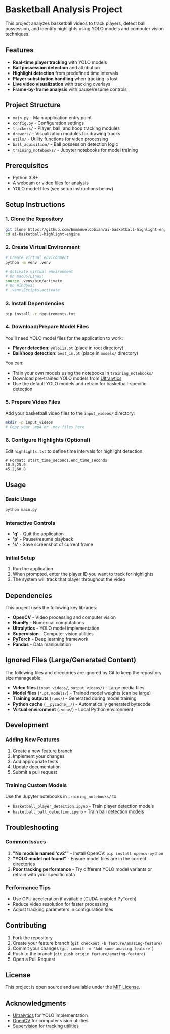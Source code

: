 # Basketball Analysis Project

This project analyzes basketball videos to track players, detect ball possession, and identify highlights using YOLO models and computer vision techniques.

## Features

- **Real-time player tracking** with YOLO models
- **Ball possession detection** and attribution
- **Highlight detection** from predefined time intervals
- **Player substitution handling** when tracking is lost
- **Live video visualization** with tracking overlays
- **Frame-by-frame analysis** with pause/resume controls

## Project Structure

- `main.py` - Main application entry point
- `config.py` - Configuration settings
- `trackers/` - Player, ball, and hoop tracking modules
- `drawers/` - Visualization modules for drawing tracks
- `utils/` - Utility functions for video processing
- `ball_aquisition/` - Ball possession detection logic
- `training_notebooks/` - Jupyter notebooks for model training

## Prerequisites

- Python 3.8+
- A webcam or video files for analysis
- YOLO model files (see setup instructions below)

## Setup Instructions

### 1. Clone the Repository
```bash
git clone https://github.com/EmmanuelCobian/ai-basketball-highlight-engine.git
cd ai-basketball-highlight-engine
```

### 2. Create Virtual Environment
```bash
# Create virtual environment
python -m venv .venv

# Activate virtual environment
# On macOS/Linux:
source .venv/bin/activate
# On Windows:
# .venv\Scripts\activate
```

### 3. Install Dependencies
```bash
pip install -r requirements.txt
```

### 4. Download/Prepare Model Files

You'll need YOLO model files for the application to work:

- **Player detection**: `yolo11s.pt` (place in root directory)
- **Ball/hoop detection**: `best_im.pt` (place in `models/` directory)

You can:
- Train your own models using the notebooks in `training_notebooks/`
- Download pre-trained YOLO models from [Ultralytics](https://github.com/ultralytics/ultralytics)
- Use the default YOLO models and retrain for basketball-specific detection

### 5. Prepare Video Files

Add your basketball video files to the `input_videos/` directory:
```bash
mkdir -p input_videos
# Copy your .mp4 or .mov files here
```

### 6. Configure Highlights (Optional)

Edit `highlights.txt` to define time intervals for highlight detection:
```
# Format: start_time_seconds,end_time_seconds
10.5,25.0
45.2,60.8
```

## Usage

### Basic Usage
```bash
python main.py
```

### Interactive Controls
- **'q'** - Quit the application
- **'p'** - Pause/resume playback
- **'s'** - Save screenshot of current frame

### Initial Setup
1. Run the application
2. When prompted, enter the player ID you want to track for highlights
3. The system will track that player throughout the video

## Dependencies

This project uses the following key libraries:

- **OpenCV** - Video processing and computer vision
- **NumPy** - Numerical computations
- **Ultralytics** - YOLO model implementation
- **Supervision** - Computer vision utilities
- **PyTorch** - Deep learning framework
- **Pandas** - Data manipulation

## Ignored Files (Large/Generated Content)

The following files and directories are ignored by Git to keep the repository size manageable:

- **Video files** (`input_videos/`, `output_videos/`) - Large media files
- **Model files** (`*.pt`, `models/`) - Trained model weights (can be large)
- **Training outputs** (`runs/`) - Generated during model training
- **Python cache** (`__pycache__/`) - Automatically generated bytecode
- **Virtual environment** (`.venv/`) - Local Python environment

## Development

### Adding New Features

1. Create a new feature branch
2. Implement your changes
3. Add appropriate tests
4. Update documentation
5. Submit a pull request

### Training Custom Models

Use the Jupyter notebooks in `training_notebooks/` to:
- `basketball_player_detection.ipynb` - Train player detection models
- `basketball_ball_detection.ipynb` - Train ball detection models

## Troubleshooting

### Common Issues

1. **"No module named 'cv2'"** - Install OpenCV: `pip install opencv-python`
2. **"YOLO model not found"** - Ensure model files are in the correct directories
3. **Poor tracking performance** - Try different YOLO model variants or retrain with your specific data

### Performance Tips

- Use GPU acceleration if available (CUDA-enabled PyTorch)
- Reduce video resolution for faster processing
- Adjust tracking parameters in configuration files

## Contributing

1. Fork the repository
2. Create your feature branch (`git checkout -b feature/amazing-feature`)
3. Commit your changes (`git commit -m 'Add some amazing feature'`)
4. Push to the branch (`git push origin feature/amazing-feature`)
5. Open a Pull Request

## License

This project is open source and available under the [MIT License](LICENSE).

## Acknowledgments

- [Ultralytics](https://github.com/ultralytics/ultralytics) for YOLO implementation
- [OpenCV](https://opencv.org/) for computer vision utilities
- [Supervision](https://github.com/roboflow/supervision) for tracking utilities
